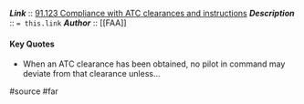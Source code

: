 ***Link***      :: [91.123 Compliance with ATC clearances and instructions](https://www.ecfr.gov/current/title-14/chapter-I/subchapter-F/part-91/subpart-B/subject-group-ECFRe4c59b5f5506932/section-91.123)
***Description***      :: `= this.link`
***Author*** :: [[FAA]]

#### Key Quotes
* When an ATC clearance has been obtained, no pilot in command may deviate from that clearance unless...

#source #far